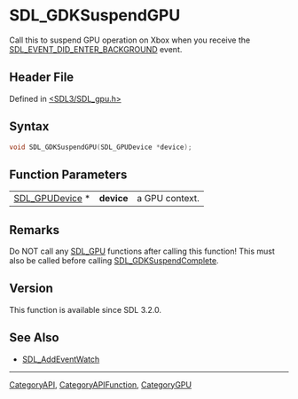 # SDL_GDKSuspendGPU

Call this to suspend GPU operation on Xbox when you receive the [SDL_EVENT_DID_ENTER_BACKGROUND](SDL_EVENT_DID_ENTER_BACKGROUND) event.

## Header File

Defined in [<SDL3/SDL_gpu.h>](https://github.com/libsdl-org/SDL/blob/main/include/SDL3/SDL_gpu.h)

## Syntax

```c
void SDL_GDKSuspendGPU(SDL_GPUDevice *device);
```

## Function Parameters

|                                  |            |                |
| -------------------------------- | ---------- | -------------- |
| [SDL_GPUDevice](SDL_GPUDevice) * | **device** | a GPU context. |

## Remarks

Do NOT call any [SDL_GPU](SDL_GPU) functions after calling this function!
This must also be called before calling
[SDL_GDKSuspendComplete](SDL_GDKSuspendComplete).

## Version

This function is available since SDL 3.2.0.

## See Also

- [SDL_AddEventWatch](SDL_AddEventWatch)

----
[CategoryAPI](CategoryAPI), [CategoryAPIFunction](CategoryAPIFunction), [CategoryGPU](CategoryGPU)

